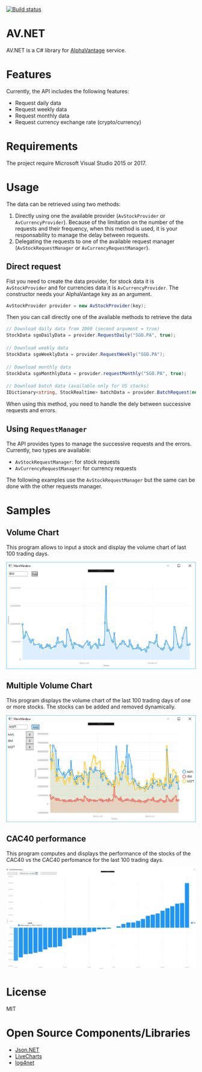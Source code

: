 [![Build status](https://ci.appveyor.com/api/projects/status/2ha06b13b4gkrx9f?svg=true)](https://ci.appveyor.com/project/abdelkaderamar/av-net)

# AV.NET

AV.NET is a C# library for [AlphaVantage](https://www.alphavantage.co/) service.

# Features
Currently, the API includes the following features:
- Request daily data
- Request weekly data
- Request monthly data
- Request currency exchange rate (crypto/currency)

# Requirements
The project require Microsoft Visual Studio 2015 or 2017.

# Usage

The data can be retrieved using two methods:
1. Directly using one the available provider (`AvStockProvider` or `AvCurrencyProvider`). Because of the limitation on the number of the requests and their frequency, when this method is used, it is your responsability to manage the delay between requests.
2. Delegating the requests to one of the available request manager (`AvStockRequestManager` or `AvCurrencyRequestManager`).

## Direct request
Fist you need to create the data provider, for stock data it is `AvStockProvider` and for currencies data it is `AvCurrencyProvider`. The constructor needs your AlphaVantage key as an argument.

```csharp
AvStockProvider provider = new AvStockProvider(key);
```

Then you can call directly one of the available methods to retrieve the data

```csharp
// Download daily data from 2000 (second argument = true)
StockData sgoDailyData = provider.RequestDaily("SGO.PA", true);

// Download weekly data
StockData sgoWeeklyData = provider.RequestWeekly("SGO.PA");

// Download monthly data
StockData sgoMonthlyData = provider.requestMonthly("SGO.PA", true);

// Download batch data (available only for US stocks)
IDictionary<string, StockRealtime> batchData = provider.BatchRequest(new string[] { "MSFT", "IBM", "AAPL" });
```
When using this method, you need to handle the dely between successive requests and errors.


## Using `RequestManager`

The API provides types to manage the successive requests and the errors. Currently, two types are available:
- `AvStockRequestManager`: for stock requests
- `AvCurrencyRequestManager`: for currency requests

The following examples use the `AvStockRequestManager` but the same can be done with the other requests manager.

# Samples

## Volume Chart
This program allows to input a stock and display the volume chart of last 100
trading days.

![Volume Chart](res/img/AV.NET-Screenshot01.png)

## Multiple Volume Chart
This program displays the volume chart of the last 100 trading days of one or
more stocks. The stocks can be added and removed dynamically.

![Multiple Volume Charts](res/img/AV.NET-Screenshot02.png)


## CAC40 performance
This program computes and displays the performance of the stocks of the CAC40 vs
the CAC40 perfomance for the last 100 trading days.

![CAC40 Performance](res/img/AV.NET-Screenshot03.png)

# License
MIT

# Open Source Components/Libraries
- [Json.NET](https://www.newtonsoft.com/json)
- [LiveCharts](https://lvcharts.net/)
- [log4net](https://logging.apache.org/log4net/)
